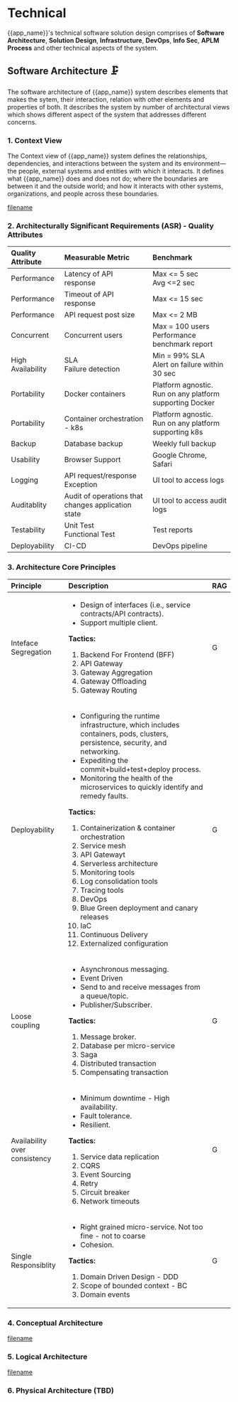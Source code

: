 # Technical
{{app_name}}'s technical software solution design comprises of **Software Architecture**, **Solution Design**, **Infrastructure**, **DevOps**, **Info Sec**, **APLM Process** and other technical aspects of the system.

## Software Architecture 🗜️
The software architecture of {{app_name}} system describes elements that makes the sytem, their interaction, relation with other elements and properties of both. It describes the system by number of architectural views which shows different aspect of the system that addresses different concerns.

### 1. Context View
The Context view of {{app_name}} system defines the relationships, dependencies, and interactions between the system and its environment—the people, external systems and entities with which it interacts. It defines what {{app_name}} does and does not do; where the boundaries are between it and the outside world; and how it interacts with other systems, organizations, and people across these boundaries.

[filename](diagram/context_view.drawio ':include :type=code')

### 2. Architecturally Significant Requirements (ASR) - Quality Attributes
|Quality Attribute|Measurable Metric|Benchmark|
|:--|:--|:--|
|Performance|Latency of API response|Max <= 5 sec</br>Avg <=2 sec|
|Performance|Timeout of API response|Max <= 15 sec|
|Performance|API request post size|Max <= 2 MB|
|Concurrent|Concurrent users|Max = 100 users</br>Performance benchmark report|
|High Availability|SLA</br>Failure detection|Min = 99% SLA</br>Alert on failure within 30 sec|
|Portability|Docker containers|Platform agnostic. Run on any platform supporting Docker|
|Portability|Container orchestration - k8s|Platform agnostic. Run on any platform supporting k8s|
|Backup|Database backup|Weekly full backup|
|Usability|Browser Support|Google Chrome, Safari|
|Logging|API request/response</br>Exception|UI tool to access logs|
|Auditablity|Audit of operations that changes application state|UI tool to access audit logs|
|Testability|Unit Test</br>Functional Test</br>|Test reports|
|Deployability|CI-CD|DevOps pipeline|

### 3. Architecture Core Principles
|Principle|Description|RAG
|:--|:--|:--|
|Inteface Segregation|<ul><li>Design of interfaces (i.e., service contracts/API contracts).</li><li>Support multiple client.</li></ul>**Tactics:**<ol><li>Backend For Frontend (BFF)</li><li>API Gateway</li><li>Gateway Aggregation</li><li>Gateway Offloading</li><li>Gateway Routing</li><ol>|G|
|Deployability|<ul><li>Configuring the runtime infrastructure, which includes containers, pods, clusters, persistence, security, and networking.</li><li>Expediting the commit+build+test+deploy process.</li><li>Monitoring the health of the microservices to quickly identify and remedy faults.</li></ul>**Tactics:**<ol><li>Containerization & container orchestration</li><li>Service mesh</li><li>API Gatewayt</li><li>Serverless architecture</li><li>Monitoring tools</li><li>Log consolidation tools</li><li>Tracing tools</li><li>DevOps</li><li>Blue Green deployment and canary releases</li><li>IaC</li><li>Continuous Delivery</li><li>Externalized configuration</li><ol>|G|
|Loose coupling|<ul><li>Asynchronous messaging.</li><li>Event Driven</li><li>Send to and receive messages from a queue/topic.</li><li>Publisher/Subscriber.</li></ul>**Tactics:**<ol><li>Message broker.</li><li>Database per micro-service</li><li>Saga</li><li>Distributed transaction</li><li>Compensating transaction</li><ol>|G|
|Availability over consistency|<ul><li>Minimum downtime - High availability.</li><li>Fault tolerance.</li><li>Resilient.</li></ul>**Tactics:**<ol><li>Service data replication</li><li>CQRS</li><li>Event Sourcing</li><li>Retry</li><li>Circuit breaker</li><li>Network timeouts</li><ol>|G|
|Single Responsiblity|<ul><li>Right grained micro-service. Not too fine - not to coarse</li><li>Cohesion.</li></ul>**Tactics:**<ol><li>Domain Driven Design - DDD</li><li>Scope of bounded context - BC</li><li>Domain events</li><ol>|G|

### 4. Conceptual Architecture
[filename](diagram/conceptual_view.drawio ':include :type=code')
### 5. Logical Architecture
[filename](diagram/logical_view.drawio ':include :type=code')
### 6. Physical Architecture (TBD)
